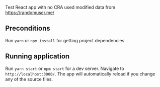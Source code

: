 Test React app with no CRA used modified data from https://randomuser.me/

## Preconditions

Run `yarn` or `npm install` for getting project dependencies

## Running application

Run `yarn start` or `npm start` for a dev server. Navigate to `http://localhost:3000/`. The app will automatically reload if you change any of the source files.
